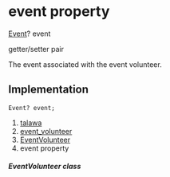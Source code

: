 
<div>

# event property

</div>


[Event](../../models_events_event_model/Event-class.md)?
event


getter/setter pair




The event associated with the event volunteer.



## Implementation

``` language-dart
Event? event;
```







1.  [talawa](../../index.md)
2.  [event_volunteer](../../models_events_event_volunteer/)
3.  [EventVolunteer](../../models_events_event_volunteer/EventVolunteer-class.md)
4.  event property

##### EventVolunteer class







